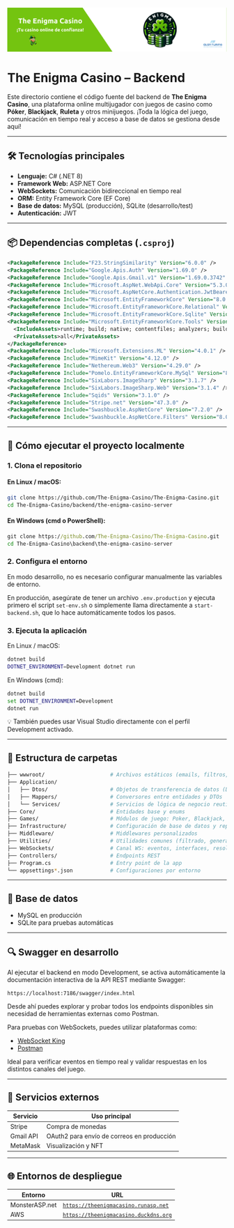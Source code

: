 ![banner](https://github.com/The-Enigma-Casino/.github/blob/main/img/Portada.png?raw=true)

# The Enigma Casino – Backend

Este directorio contiene el código fuente del backend de **The Enigma Casino**, una plataforma online multijugador con juegos de casino como **Póker**, **Blackjack**, **Ruleta** y otros minijuegos. ¡Toda la lógica del juego, comunicación en tiempo real y acceso a base de datos se gestiona desde aquí!

---

## 🛠 Tecnologías principales

* **Lenguaje:** C# (.NET 8)
* **Framework Web:** ASP.NET Core
* **WebSockets:** Comunicación bidireccional en tiempo real
* **ORM:** Entity Framework Core (EF Core)
* **Base de datos:** MySQL (producción), SQLite (desarrollo/test)
* **Autenticación:** JWT

---

## 📦 Dependencias completas (`.csproj`)

```xml
<PackageReference Include="F23.StringSimilarity" Version="6.0.0" />
<PackageReference Include="Google.Apis.Auth" Version="1.69.0" />
<PackageReference Include="Google.Apis.Gmail.v1" Version="1.69.0.3742" />
<PackageReference Include="Microsoft.AspNet.WebApi.Core" Version="5.3.0" />
<PackageReference Include="Microsoft.AspNetCore.Authentication.JwtBearer" Version="8.0.13" />
<PackageReference Include="Microsoft.EntityFrameworkCore" Version="8.0.2" />
<PackageReference Include="Microsoft.EntityFrameworkCore.Relational" Version="8.0.2" />
<PackageReference Include="Microsoft.EntityFrameworkCore.Sqlite" Version="8.0.2" />
<PackageReference Include="Microsoft.EntityFrameworkCore.Tools" Version="8.0.2">
  <IncludeAssets>runtime; build; native; contentfiles; analyzers; buildtransitive</IncludeAssets>
  <PrivateAssets>all</PrivateAssets>
</PackageReference>
<PackageReference Include="Microsoft.Extensions.ML" Version="4.0.1" />
<PackageReference Include="MimeKit" Version="4.12.0" />
<PackageReference Include="Nethereum.Web3" Version="4.29.0" />
<PackageReference Include="Pomelo.EntityFrameworkCore.MySql" Version="8.0.2" />
<PackageReference Include="SixLabors.ImageSharp" Version="3.1.7" />
<PackageReference Include="SixLabors.ImageSharp.Web" Version="3.1.4" />
<PackageReference Include="Sqids" Version="3.1.0" />
<PackageReference Include="Stripe.net" Version="47.3.0" />
<PackageReference Include="Swashbuckle.AspNetCore" Version="7.2.0" />
<PackageReference Include="Swashbuckle.AspNetCore.Filters" Version="8.0.2" />
```

---

## 🚀 Cómo ejecutar el proyecto localmente

### 1. Clona el repositorio

#### En Linux / macOS:

```bash
git clone https://github.com/The-Enigma-Casino/The-Enigma-Casino.git
cd The-Enigma-Casino/backend/the-enigma-casino-server
```

#### En Windows (cmd o PowerShell):

```cmd
git clone https://github.com/The-Enigma-Casino/The-Enigma-Casino.git
cd The-Enigma-Casino\backend\the-enigma-casino-server
```

### 2. Configura el entorno

En modo desarrollo, no es necesario configurar manualmente las variables de entorno.

En producción, asegúrate de tener un archivo `.env.production` y ejecuta primero el script `set-env.sh` o simplemente llama directamente a `start-backend.sh`, que lo hace automáticamente todos los pasos.


### 3. Ejecuta la aplicación

En Linux / macOS:

```bash
dotnet build
DOTNET_ENVIRONMENT=Development dotnet run
```

En Windows (cmd):

```cmd
dotnet build
set DOTNET_ENVIRONMENT=Development
dotnet run
```

💡 También puedes usar Visual Studio directamente con el perfil Development activado.

---

## 📂 Estructura de carpetas

```bash
├── wwwroot/                     # Archivos estáticos (emails, filtros, logos...)
├── Application/               
│   ├── Dtos/                    # Objetos de transferencia de datos (DTOs)
│   ├── Mappers/                 # Conversores entre entidades y DTOs
│   └── Services/                # Servicios de lógica de negocio reutilizable
├── Core/                        # Entidades base y enums
├── Games/                       # Módulos de juego: Poker, Blackjack, Ruleta...
├── Infrastructure/              # Configuración de base de datos y repositorios
├── Middleware/                  # Middlewares personalizados
├── Utilities/                   # Utilidades comunes (filtrado, generadores, helpers)
├── WebSockets/                  # Canal WS: eventos, interfaces, resolvers...
├── Controllers/                 # Endpoints REST
├── Program.cs                   # Entry point de la app
└── appsettings*.json            # Configuraciones por entorno
```

---

## 📄 Base de datos

* MySQL en producción
* SQLite para pruebas automáticas

---

## 🔍 Swagger en desarrollo

Al ejecutar el backend en modo Development, se activa automáticamente la documentación interactiva de la API REST mediante Swagger:

```url
https://localhost:7186/swagger/index.html
```

Desde ahí puedes explorar y probar todos los endpoints disponibles sin necesidad de herramientas externas como Postman.

Para pruebas con WebSockets, puedes utilizar plataformas como:
- [WebSocket King](https://websocketking.com/)
- [Postman](https://www.postman.com/)

Ideal para verificar eventos en tiempo real y validar respuestas en los distintos canales del juego.

---

## 📩 Servicios externos

| Servicio  | Uso principal                              |
| --------- | ------------------------------------------ |
| Stripe    | Compra de monedas                          |
| Gmail API | OAuth2 para envío de correos en producción |
| MetaMask  | Visualización y NFT                        |

---

## 🌐 Entornos de despliegue

| Entorno        | URL                                                                            |
| -------------- | ------------------------------------------------------------------------------ |
| MonsterASP.net | [`https://theenigmacasino.runasp.net`](https://theenigmacasino.runasp.net/api) |
| AWS            | [`https://theenigmacasino.duckdns.org`](https://theenigmacasino.duckdns.org/api)   |

